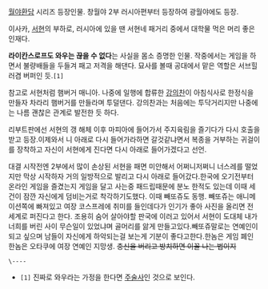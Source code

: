 [월야환담](%EC%9B%94%EC%95%BC%ED%99%98%EB%8B%B4.md) 시리즈 등장인물. 창월야 2부 러시아편부터
등장하여 광월야에도 등장.

이사카, [서현](%EC%84%9C%ED%98%84.md)의 부하로, 러시아에 있을 땐 서현네 패거리 중에서 대학물 먹은 머리 좋은
인재다.

**라이칸스로프도 와우는 끊을 수 없다**는 사실을 몸소 증명한 인물. 작중에서는 게임을 하면서 불량배들을 두들겨 패고 저격을 해댄다. 묘사를 볼때 공대에서 맡은 역할은 서브힐러겸 버퍼인 듯.`[1]`

참고로 서현처럼 햄버거 매니아. 나중에 일행에 합류한 [강의찬](%EA%B0%95%EC%9D%98%EC%B0%AC.md)이 아침식사로
한정식을 만들자 차라리 햄버거를 만들라며 투덜댄다. 강의찬과는 처음에는 투닥거리지만 나중에는 나름 괜찮은 관계로 발전한 듯 하다.

리부트판에선 서현의 갱 해체 이후 마피아에 들어가서 주지육림을 즐기다가 다시 호출을 받고 등장.이제와서 니 아래로 다시 들어가라하면
갈것같냐면서 복종을 거부하는 귀걸이를 장착하고 자신이 서현에게 진다면 다시 아래로 들어가겠다고 선언.

대결 시작전엔 2부에서 많이 손상된 서현을 패면 미안해서 어쩌니저쩌니 너스레를 떨었지만 막상 시작하자 거의 일방적으로 발리고 다시 아래로
들어갔다.한국에 오기전부터 온라인 게임을 즐겼는지 게임을 달고 사는중 패드립때문에 분노 한적도 있는데 이때 세건이 잠깐 자신에게 덤비는거로
착각하기도했다. 이때 빼또쥬도 동행. 빼또쥬는 애니메이션쪽에 빠져있고 여장 코스프레에 취미를 들인데다가 인기가 좋아 사진을 올리면 전 세계로
퍼진다고 한다. 조용히 숨어 살아야할 판국에 이러고 있어서 서현이 도대체 내가 너희를 버린 사이 무슨일이 있었냐며 골머리를 앓게
만들고있다.빼또쥬말로는 연예인이 되고 싶으며 남들이 자신에게 하악되는걸 보는게 기분이 좋다고한다.한놈은 게임 폐인 한놈은 오타쿠에 여장
연예인 지망생. <del>충신을 버리고 방치하면 이꼴 나는 법이지</del>

`\----`

  * `[1]` 진짜로 와우라는 가정을 한다면 [주술사](%EC%A3%BC%EC%88%A0%EC%82%AC%28WoW%29.md)인 것으로 보인다.

